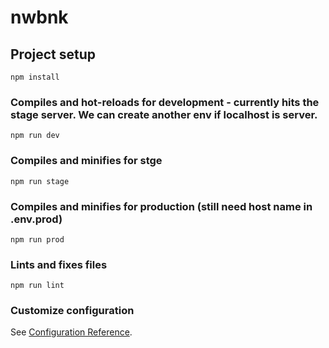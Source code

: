 # nwbnk

## Project setup
```
npm install
```

### Compiles and hot-reloads for development - currently hits the stage server. We can create another env if localhost is server.
```
npm run dev
```

### Compiles and minifies for stge
```
npm run stage
```

### Compiles and minifies for production (still need host name in .env.prod)
```
npm run prod
```

### Lints and fixes files
```
npm run lint
```

### Customize configuration
See [Configuration Reference](https://cli.vuejs.org/config/).
